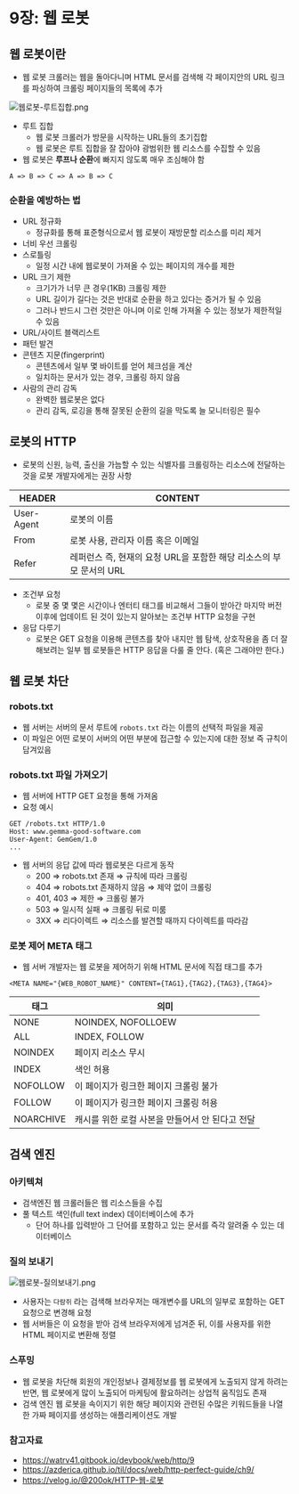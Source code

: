 # 9장: 웹 로봇

## 웹 로봇이란

- 웹 로봇 크롤러는 웹을 돌아다니며 HTML 문서를 검색해 각 페이지안의 URL 링크를 파싱하여 크롤링 페이지들의 목록에 추가

![웹로봇-루트집합.png](https://s3-us-west-2.amazonaws.com/secure.notion-static.com/e52be986-6e70-43c6-9ebb-481154a716d2/%E1%84%8B%E1%85%B0%E1%86%B8%E1%84%85%E1%85%A9%E1%84%87%E1%85%A9%E1%86%BA-%E1%84%85%E1%85%AE%E1%84%90%E1%85%B3%E1%84%8C%E1%85%B5%E1%86%B8%E1%84%92%E1%85%A1%E1%86%B8.png)

- 루트 집합
  - 웹 로봇 크롤러가 방문을 시작하는 URL들의 초기집합
  - 웹 로봇은 루트 집합을 잘 잡아야 광범위한 웹 리소스를 수집할 수 있음
- 웹 로봇은 **루프나 순환**에 빠지지 않도록 매우 조심해야 함

```basic
A => B => C => A => B => C
```

### 순환을 예방하는 법

- URL 정규화
  - 정규화를 통해 표준형식으로서 웹 로봇이 재방문할 리소스를 미리 제거
- 너비 우선 크롤링
- 스로틀링
  - 일정 시간 내에 웹로봇이 가져올 수 있는 페이지의 개수를 제한
- URL 크기 제한
  - 크기가가 너무 큰 경우(1KB) 크롤링 제한
  - URL 길이가 길다는 것은 반대로 순환을 하고 있다는 증거가 될 수 있음
  - 그러나 반드시 그런 것만은 아니며 이로 인해 가져올 수 있는 정보가 제한적일 수 있음
- URL/사이트 블랙리스트
- 패턴 발견
- 콘텐츠 지문(fingerprint)
  - 콘텐츠에서 일부 몇 바이트를 얻어 체크섬을 계산
  - 일치하는 문서가 있는 경우, 크롤링 하지 않음
- 사람의 관리 감독
  - 완벽한 웹로봇은 없다
  - 관리 감독, 로깅을 통해 잘못된 순환의 길을 막도록 늘 모니터링은 필수

## 로봇의 HTTP

- 로봇의 신원, 능력, 출신을 가늠할 수 있는 식별자를 크롤링하는 리소스에 전달하는 것을 로봇 개발자에게는 권장 사항

| HEADER     | CONTENT                                                             |
| ---------- | ------------------------------------------------------------------- |
| User-Agent | 로봇의 이름                                                         |
| From       | 로봇 사용, 관리자 이름 혹은 이메일                                  |
| Refer      | 레퍼런스 즉, 현재의 요청 URL을 포함한 해당 리소스의 부모 문서의 URL |

- 조건부 요청
  - 로봇 중 몇 몇은 시간이나 엔터티 태그를 비교해서 그들이 받아간 마지막 버전 이후에 업데이트 된 것이 있는지 알아보는 조건부 HTTP 요청을 구현
- 응답 다루기
  - 로봇은 GET 요청을 이용해 콘텐츠를 찾아 내지만 웹 탐색, 상호작용을 좀 더 잘해보려는 일부 웹 로봇들은 HTTP 응답을 다룰 줄 안다. (혹은 그래야만 한다.)

## 웹 로봇 차단

### robots.txt

- 웹 서버는 서버의 문서 루트에 `robots.txt` 라는 이름의 선택적 파일을 제공
- 이 파일은 어떤 로봇이 서버의 어떤 부분에 접근할 수 있는지에 대한 정보 즉 규칙이 담겨있음

### robots.txt 파일 가져오기

- 웹 서버에 HTTP GET 요청을 통해 가져옴
- 요청 예시

```basic
GET /robots.txt HTTP/1.0
Host: www.gemma-good-software.com
User-Agent: GemGem/1.0
...
```

- 웹 서버의 응답 값에 따라 웹로봇은 다르게 동작
  - 200 ⇒ robots.txt 존재 ⇒ 규칙에 따라 크롤링
  - 404 ⇒ robots.txt 존재하지 않음 ⇒ 제약 없이 크롤링
  - 401, 403 ⇒ 제한 ⇒ 크롤링 불가
  - 503 ⇒ 일시적 실패 ⇒ 크롤링 뒤로 미룸
  - 3XX ⇒ 리다이렉트 ⇒ 리소스를 발견할 때까지 다이렉트를 따라감

### 로봇 제어 META 태그

- 웹 서버 개발자는 웹 로봇을 제어하기 위해 HTML 문서에 직접 태그를 추가

```basic
<META NAME="{WEB_ROBOT_NAME}" CONTENT={TAG1},{TAG2},{TAG3},{TAG4}>
```

| 태그      | 의미                                            |
| --------- | ----------------------------------------------- |
| NONE      | NOINDEX, NOFOLLOEW                              |
| ALL       | INDEX, FOLLOW                                   |
| NOINDEX   | 페이지 리소스 무시                              |
| INDEX     | 색인 허용                                       |
| NOFOLLOW  | 이 페이지가 링크한 페이지 크롤링 불가           |
| FOLLOW    | 이 페이지가 링크한 페이지 크롤링 허용           |
| NOARCHIVE | 캐시를 위한 로컬 사본을 만들어서 안 된다고 전달 |

## 검색 엔진

### 아키텍쳐

- 검색엔진 웹 크롤러들은 웹 리소스들을 수집
- 풀 텍스트 색인(full text index) 데이터베이스에 추가
  - 단어 하나를 입력받아 그 단어를 포함하고 있는 문서를 즉각 알려줄 수 있는 데이터베이스

### 질의 보내기

![웹로봇-질의보내기.png](https://s3-us-west-2.amazonaws.com/secure.notion-static.com/ae7715c6-5451-42e7-823f-035a173397ea/%E1%84%8B%E1%85%B0%E1%86%B8%E1%84%85%E1%85%A9%E1%84%87%E1%85%A9%E1%86%BA-%E1%84%8C%E1%85%B5%E1%86%AF%E1%84%8B%E1%85%B4%E1%84%87%E1%85%A9%E1%84%82%E1%85%A2%E1%84%80%E1%85%B5.png)

- 사용자는 `다람쥐` 라는 검색해 브라우저는 매개변수를 URL의 일부로 포함하는 GET 요청으로 변경해 요청
- 웹 서버들은 이 요청을 받아 검색 브라우저에게 넘겨준 뒤, 이를 사용자를 위한 HTML 페이지로 변환해 정렬

### 스푸밍

- 웹 로봇을 차단해 회원의 개인정보나 결제정보를 웹 로봇에게 노출되지 않게 하려는 반면, 웹 로봇에게 많이 노출되어 마케팅에 활요하려는 상업적 움직임도 존재
- 검색 엔진 웹 로봇을 속이지기 위한 해당 페이지와 관련된 수많은 키워드들을 나열한 가짜 페이지를 생성하는 애플리케이션도 개발

### 참고자료

- https://watrv41.gitbook.io/devbook/web/http/9
- https://azderica.github.io/til/docs/web/http-perfect-guide/ch9/
- https://velog.io/@200ok/HTTP-웹-로봇

